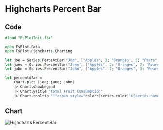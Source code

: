 Highcharts Percent Bar
======================

Code
----

```fsharp
#load "FsPlotInit.fsx"

open FsPlot.Data
open FsPlot.Highcharts.Charting

let joe = Series.PercentBar("Joe", ["Apples", 3; "Oranges", 5; "Pears", 2; "Bananas", 2])
let jane = Series.PercentBar("Jane", ["Apples", 2; "Oranges", 3; "Pears", 1; "Bananas", 3])
let john = Series.PercentBar("John", ["Apples", 1; "Oranges", 3; "Pears", 4; "Bananas", 4])

let percentdBar =
    Chart.plot [joe; jane; john]
    |> Chart.showLegend
    |> Chart.yTitle "Total Fruit Consumption"
    |> Chart.tooltip """<span style="color:{series.color}">{series.name}</span>: <b>{point.percentage:.1f}%</b><br/>"""
```
Chart
-----

![Highcharts Percent Bar](https://raw.github.com/TahaHachana/FsPlot/master/Src/screenshots/HighchartsPercentBar.PNG)